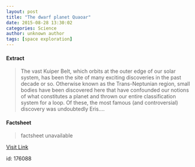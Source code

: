 ```yaml
---
layout: post
title: "The dwarf planet Quaoar"
date: 2015-08-28 13:30:02
categories: Science
author: unknown author
tags: [space exploration]
---
```



#### Extract
>The vast Kuiper Belt, which orbits at the outer edge of our solar system, has been the site of many exciting discoveries in the past decade or so. Otherwise known as the Trans-Neptunian region, small bodies have been discovered here that have confounded our notions of what constitutes a planet and thrown our entire classification system for a loop. Of these, the most famous (and controversial) discovery was undoubtedly Eris....

#### Factsheet
>factsheet unavailable

[Visit Link](http://phys.org/news/2015-08-dwarf-planet-quaoar.html)

id:  176088
